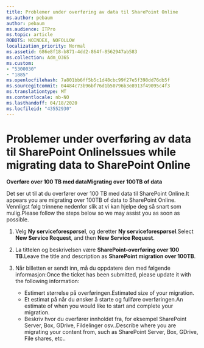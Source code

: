 ```yaml
---
title: Problemer under overføring av data til SharePoint Online
ms.author: pebaum
author: pebaum
ms.audience: ITPro
ms.topic: article
ROBOTS: NOINDEX, NOFOLLOW
localization_priority: Normal
ms.assetid: 686e8f18-b871-4dd2-864f-8562947ab583
ms.collection: Adm_O365
ms.custom:
- "5300030"
- "1885"
ms.openlocfilehash: 7a801bb6ff5b5c1d48cbc99f27e5f398dd76db5f
ms.sourcegitcommit: 04484c73b96bf76d1b50796b3e8913f49095c4f3
ms.translationtype: MT
ms.contentlocale: nb-NO
ms.lasthandoff: 04/18/2020
ms.locfileid: "43552930"
---
```

# <a name="issues-while-migrating-data-to-sharepoint-online"></a><span data-ttu-id="9d860-102">Problemer under overføring av data til SharePoint Online</span><span class="sxs-lookup"><span data-stu-id="9d860-102">Issues while migrating data to SharePoint Online</span></span>

<span data-ttu-id="9d860-103">**Overføre over 100 TB med data**</span><span class="sxs-lookup"><span data-stu-id="9d860-103">**Migrating over 100TB of data**</span></span>

<span data-ttu-id="9d860-104">Det ser ut til at du overfører over 100 TB med data til SharePoint Online.</span><span class="sxs-lookup"><span data-stu-id="9d860-104">It appears you are migrating over 100TB of data to SharePoint Online.</span></span> <span data-ttu-id="9d860-105">Vennligst følg trinnene nedenfor slik at vi kan hjelpe deg så snart som mulig.</span><span class="sxs-lookup"><span data-stu-id="9d860-105">Please follow the steps below so we may assist you as soon as possible.</span></span> 

1. <span data-ttu-id="9d860-106">Velg **Ny serviceforespørsel**, og deretter **Ny serviceforespørsel**.</span><span class="sxs-lookup"><span data-stu-id="9d860-106">Select **New Service Request**, and then **New Service Request**.</span></span> 
2. <span data-ttu-id="9d860-107">La tittelen og beskrivelsen være **SharePoint-overføring over 100 TB**.</span><span class="sxs-lookup"><span data-stu-id="9d860-107">Leave the title and description as **SharePoint migration over 100TB**.</span></span>
3. <span data-ttu-id="9d860-108">Når billetten er sendt inn, må du oppdatere den med følgende informasjon:</span><span class="sxs-lookup"><span data-stu-id="9d860-108">Once the ticket has been submitted, please update it with the following information:</span></span> 

    - <span data-ttu-id="9d860-109">Estimert størrelse på overføringen.</span><span class="sxs-lookup"><span data-stu-id="9d860-109">Estimated size of your migration.</span></span>
    - <span data-ttu-id="9d860-110">Et estimat på når du ønsker å starte og fullføre overføringen.</span><span class="sxs-lookup"><span data-stu-id="9d860-110">An estimate of when you would like to start and complete your migration.</span></span>
    - <span data-ttu-id="9d860-111">Beskriv hvor du overfører innholdet fra, for eksempel SharePoint Server, Box, GDrive, Fildelinger osv..</span><span class="sxs-lookup"><span data-stu-id="9d860-111">Describe where you are migrating your content from, such as SharePoint Server, Box, GDrive, File shares, etc..</span></span>
